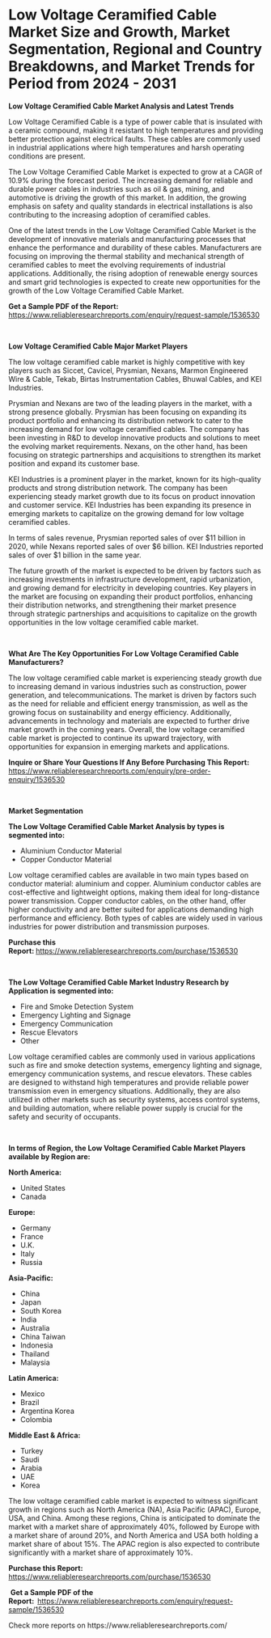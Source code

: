 <p><h1>Low Voltage Ceramified Cable Market Size and Growth, Market Segmentation, Regional and Country Breakdowns, and Market Trends for Period from 2024 -  2031</h1></p><p><strong>Low Voltage Ceramified Cable Market Analysis and Latest Trends</strong></p>
<p><p>Low Voltage Ceramified Cable is a type of power cable that is insulated with a ceramic compound, making it resistant to high temperatures and providing better protection against electrical faults. These cables are commonly used in industrial applications where high temperatures and harsh operating conditions are present.</p><p>The Low Voltage Ceramified Cable Market is expected to grow at a CAGR of 10.9% during the forecast period. The increasing demand for reliable and durable power cables in industries such as oil & gas, mining, and automotive is driving the growth of this market. In addition, the growing emphasis on safety and quality standards in electrical installations is also contributing to the increasing adoption of ceramified cables.</p><p>One of the latest trends in the Low Voltage Ceramified Cable Market is the development of innovative materials and manufacturing processes that enhance the performance and durability of these cables. Manufacturers are focusing on improving the thermal stability and mechanical strength of ceramified cables to meet the evolving requirements of industrial applications. Additionally, the rising adoption of renewable energy sources and smart grid technologies is expected to create new opportunities for the growth of the Low Voltage Ceramified Cable Market.</p></p>
<p><strong>Get a Sample PDF of the Report:&nbsp;</strong> <a href="https://www.reliableresearchreports.com/enquiry/request-sample/1536530">https://www.reliableresearchreports.com/enquiry/request-sample/1536530</a></p>
<p>&nbsp;</p>
<p><strong>Low Voltage Ceramified Cable Major Market Players</strong></p>
<p><p>The low voltage ceramified cable market is highly competitive with key players such as Siccet, Cavicel, Prysmian, Nexans, Marmon Engineered Wire & Cable, Tekab, Birtas Instrumentation Cables, Bhuwal Cables, and KEI Industries. </p><p>Prysmian and Nexans are two of the leading players in the market, with a strong presence globally. Prysmian has been focusing on expanding its product portfolio and enhancing its distribution network to cater to the increasing demand for low voltage ceramified cables. The company has been investing in R&D to develop innovative products and solutions to meet the evolving market requirements. Nexans, on the other hand, has been focusing on strategic partnerships and acquisitions to strengthen its market position and expand its customer base.</p><p>KEI Industries is a prominent player in the market, known for its high-quality products and strong distribution network. The company has been experiencing steady market growth due to its focus on product innovation and customer service. KEI Industries has been expanding its presence in emerging markets to capitalize on the growing demand for low voltage ceramified cables.</p><p>In terms of sales revenue, Prysmian reported sales of over $11 billion in 2020, while Nexans reported sales of over $6 billion. KEI Industries reported sales of over $1 billion in the same year.</p><p>The future growth of the market is expected to be driven by factors such as increasing investments in infrastructure development, rapid urbanization, and growing demand for electricity in developing countries. Key players in the market are focusing on expanding their product portfolios, enhancing their distribution networks, and strengthening their market presence through strategic partnerships and acquisitions to capitalize on the growth opportunities in the low voltage ceramified cable market.</p></p>
<p>&nbsp;</p>
<p><strong>What Are The Key Opportunities For Low Voltage Ceramified Cable Manufacturers?</strong></p>
<p><p>The low voltage ceramified cable market is experiencing steady growth due to increasing demand in various industries such as construction, power generation, and telecommunications. The market is driven by factors such as the need for reliable and efficient energy transmission, as well as the growing focus on sustainability and energy efficiency. Additionally, advancements in technology and materials are expected to further drive market growth in the coming years. Overall, the low voltage ceramified cable market is projected to continue its upward trajectory, with opportunities for expansion in emerging markets and applications.</p></p>
<p><strong>Inquire or Share Your Questions If Any Before Purchasing This Report:</strong> <a href="https://www.reliableresearchreports.com/enquiry/pre-order-enquiry/1536530">https://www.reliableresearchreports.com/enquiry/pre-order-enquiry/1536530</a></p>
<p>&nbsp;</p>
<p><strong>Market Segmentation</strong></p>
<p><strong>The Low Voltage Ceramified Cable Market Analysis by types is segmented into:</strong></p>
<p><ul><li>Aluminium Conductor Material</li><li>Copper Conductor Material</li></ul></p>
<p><p>Low voltage ceramified cables are available in two main types based on conductor material: aluminium and copper. Aluminium conductor cables are cost-effective and lightweight options, making them ideal for long-distance power transmission. Copper conductor cables, on the other hand, offer higher conductivity and are better suited for applications demanding high performance and efficiency. Both types of cables are widely used in various industries for power distribution and transmission purposes.</p></p>
<p><strong>Purchase this Report:&nbsp;</strong><a href="https://www.reliableresearchreports.com/purchase/1536530">https://www.reliableresearchreports.com/purchase/1536530</a></p>
<p>&nbsp;</p>
<p><strong>The Low Voltage Ceramified Cable Market Industry Research by Application is segmented into:</strong></p>
<p><ul><li>Fire and Smoke Detection System</li><li>Emergency Lighting and Signage</li><li>Emergency Communication</li><li>Rescue Elevators</li><li>Other</li></ul></p>
<p><p>Low voltage ceramified cables are commonly used in various applications such as fire and smoke detection systems, emergency lighting and signage, emergency communication systems, and rescue elevators. These cables are designed to withstand high temperatures and provide reliable power transmission even in emergency situations. Additionally, they are also utilized in other markets such as security systems, access control systems, and building automation, where reliable power supply is crucial for the safety and security of occupants.</p></p>
<p>&nbsp;</p>
<p><strong>In terms of Region, the Low Voltage Ceramified Cable Market Players available by Region are:</strong></p>
<p>
    <p> <strong> North America: </strong>
        <ul>
            <li>United States</li>
            <li>Canada</li>
        </ul>
        </p> 
    <p> <strong> Europe: </strong>
        <ul>
            <li>Germany</li>
            <li>France</li>
            <li>U.K.</li>
            <li>Italy</li>
            <li>Russia</li>
        </ul>
        </p> 
    <p> <strong> Asia-Pacific: </strong>
        <ul>
            <li>China</li>
            <li>Japan</li>
            <li>South Korea</li>
            <li>India</li>
            <li>Australia</li>
            <li>China Taiwan</li>
            <li>Indonesia</li>
            <li>Thailand</li>
            <li>Malaysia</li>
        </ul>
        </p> 
    <p> <strong> Latin America: </strong>
        <ul>
            <li>Mexico</li>
            <li>Brazil</li>
            <li>Argentina Korea</li>
            <li>Colombia</li>
        </ul>
        </p> 
    <p> <strong> Middle East & Africa: </strong>
        <ul>
            <li>Turkey</li>
            <li>Saudi</li>
            <li>Arabia</li>
            <li>UAE</li>
            <li>Korea</li>
        </ul>
    </p>
    </p>
<p><p>The low voltage ceramified cable market is expected to witness significant growth in regions such as North America (NA), Asia Pacific (APAC), Europe, USA, and China. Among these regions, China is anticipated to dominate the market with a market share of approximately 40%, followed by Europe with a market share of around 20%, and North America and USA both holding a market share of about 15%. The APAC region is also expected to contribute significantly with a market share of approximately 10%.</p></p>
<p><strong>Purchase this Report: </strong><a href="https://www.reliableresearchreports.com/purchase/1536530">https://www.reliableresearchreports.com/purchase/1536530</a></p>
<p>&nbsp;<strong>Get a Sample PDF of the Report:&nbsp;&nbsp;</strong><a href="https://www.reliableresearchreports.com/enquiry/request-sample/1536530">https://www.reliableresearchreports.com/enquiry/request-sample/1536530</a></p>
<p><strong></strong></p>
<p>Check more reports on https://www.reliableresearchreports.com/</p>